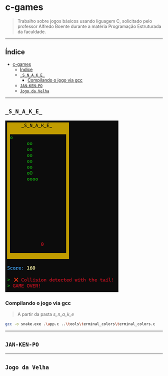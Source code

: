 # c-games

>Trabalho sobre jogos básicos usando liguagem C, solicitado pelo professor Alfredo Boente durante a matéria Programação Estruturada da faculdade.

---

## Índice

- [c-games](#c-games)
  - [Índice](#índice)
  - [`_S_N_A_K_E_`](#_s_n_a_k_e_)
    - [Compilando o jogo via gcc](#compilando-o-jogo-via-gcc)
  - [`JAN-KEN-PO`](#jan-ken-po)
  - [`Jogo da Velha`](#jogo-da-velha)

---

## `_S_N_A_K_E_`

![snake game](./assets/_s_n_a_k_e_.png)

### Compilando o jogo via gcc

> A partir da pasta _s_n_a_k_e_

```bash
gcc -o snake.exe .\app.c ..\tools\terminal_colors\terminal_colors.c
```

---

## `JAN-KEN-PO`

---

## `Jogo da Velha`
